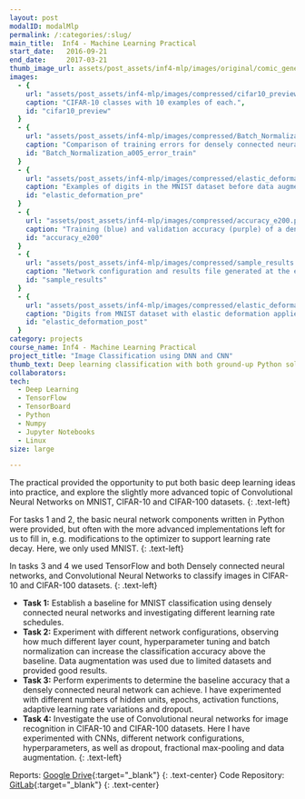```yaml
---
layout: post
modalID: modalMlp
permalink: /:categories/:slug/
main_title:  Inf4 - Machine Learning Practical
start_date:   2016-09-21
end_date:     2017-03-21
thumb_image_url: assets/post_assets/inf4-mlp/images/original/comic_generation.png
images:
  - {
    url: "assets/post_assets/inf4-mlp/images/compressed/cifar10_preview.png",
    caption: "CIFAR-10 classes with 10 examples of each.",
    id: "cifar10_preview"
  }
  - {
    url: "assets/post_assets/inf4-mlp/images/compressed/Batch_Normalization_a005_error_train.png",
    caption: "Comparison of training errors for densely connected neural networks using batch normalization and different number of layers.",
    id: "Batch_Normalization_a005_error_train"
  }
  - {
    url: "assets/post_assets/inf4-mlp/images/compressed/elastic_deformation_pre.png",
    caption: "Examples of digits in the MNIST dataset before data augmentation is applied.",
    id: "elastic_deformation_pre"
  }
  - {
    url: "assets/post_assets/inf4-mlp/images/compressed/accuracy_e200.png",
    caption: "Training (blue) and validation accuracy (purple) of a densely connected neural network, training for 200 epochs, displayed in TensorBoard.",
    id: "accuracy_e200"
  }
  - {
    url: "assets/post_assets/inf4-mlp/images/compressed/sample_results.png",
    caption: "Network configuration and results file generated at the end of the run. Due to availability of numerous machines without GPUs, I ran numerous smaller training sessions instead of one large job. Output files like these served the purpose of conveying the results quickly.",
    id: "sample_results"
  }
  - {
    url: "assets/post_assets/inf4-mlp/images/compressed/elastic_deformation_post.png",
    caption: "Digits from MNIST dataset with elastic deformation applied to them, to generate additional training samples, as part of Data Augmentation.",
    id: "elastic_deformation_post"
  }
category: projects
course_name: Inf4 - Machine Learning Practical
project_title: "Image Classification using DNN and CNN"
thumb_text: Deep learning classification with both ground-up Python solution on MNIST, and TensorFlow on CIFAR.
collaborators:
tech:
  - Deep Learning
  - TensorFlow
  - TensorBoard
  - Python
  - Numpy
  - Jupyter Notebooks
  - Linux
size: large

---
```


<div class="post-content-markdown">

The practical provided the opportunity to put both basic deep learning ideas into practice, and explore the slightly more advanced topic of Convolutional Neural Networks on MNIST, CIFAR-10 and CIFAR-100 datasets.
{: .text-left}

For tasks 1 and 2, the basic neural network components written in Python were provided, but often with the more advanced implementations left for us to fill in, e.g. modifications to the optimizer to support learning rate decay. Here, we only used MNIST.
{: .text-left}

In tasks 3 and 4 we used TensorFlow and both Densely connected neural networks, and  Convolutional Neural Networks to classify images in CIFAR-10 and CIFAR-100 datasets.
{: .text-left}

* **Task 1:** Establish a baseline for MNIST classification using densely connected neural networks and investigating different learning rate schedules.
* **Task 2:** Experiment with different network configurations, observing how much different layer count, hyperparameter tuning and batch normalization can increase the classification accuracy above the baseline. Data augmentation was used due to limited datasets and provided good results.
* **Task 3:** Perform experiments to determine the baseline accuracy that a densely connected neural network can achieve. I have experimented with different numbers of hidden units, epochs, activation functions, adaptive learning rate variations and dropout.
 * **Task 4:** Investigate the use of Convolutional neural networks for image recognition in CIFAR-10 and CIFAR-100 datasets. Here I have experimented with CNNs, different network configurations, hyperparameters, as well as dropout, fractional max-pooling and data augmentation.
{: .text-left}

Reports: [Google Drive](https://drive.google.com/open?id=1ivjc3oO2prNyn2vHfLZhiUSz4JXDk7lf){:target="_blank"}
{: .text-center}
Code Repository: [GitLab](https://gitlab.com/LinasKo/Inf4-MLP){:target="_blank"}
{: .text-center}

</div>
